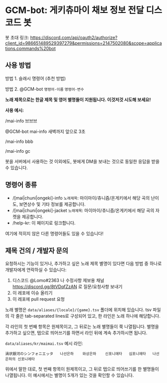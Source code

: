# GCM-bot: 게키츄마이 채보 정보 전달 디스코드 봇

봇 초대 링크: https://discord.com/api/oauth2/authorize?client_id=986651489529397279&permissions=2147502080&scope=applications.commands%20bot

## 사용 방법

방법 1. 슬래시 명령어 (추천 방법)

방법 2. @GCM-bot `명령어-이름` `명령어-변수`

**노래 제목으로는 한글 제목 및 영어 별명들이 지원됩니다. 이것저것 시도해 보세요!**

**사용 예시:**

/mai-info 브브브

@GCM-bot mai-info 새벽까지 앞으로 3초

/mai-info bbb

/mai-info gc

봇을 서버에서 사용하는 것 이외에도, 봇에게 DM을 보내는 것으로 동일한 응답을 받을 수 있습니다.

## 명령어 종류

- /\[mai|chuni|ongeki\]-info `노래제목`: 마이마이/츄니즘/온게키에서 해당 곡의 난이도, 보면상수 및 기타 정보를 제공합니다.
- /\[mai|chuni|ongeki\]-jacket `노래제목`: 마이마이/츄니즘/온게키에서 해당 곡의 자켓을 제공합니다.
- /help-kr: 이 페이지로 링크합니다.

여기에 적히지 않은 다른 명령어들도 있을 수 있습니다!

## 제목 건의 / 개발자 문의

요청하시는 기능이 있거나, 추가하고 싶은 노래 제목 별명이 있다면 다음 방법 중 하나로 개발자에게 연락하실 수 있습니다:

1. 디스코드 @Lomo#2363 나 수정사항 제보용 채널 https://discord.gg/8tVDqfZzAN 로 질문/요청사항 보내기
2. 이 레포에 이슈 올리기
3. 이 레포에 pull request 요청

노래 별명은 `data/aliases/{locale}/{game}.tsv` 폴더에 위치해 있습니다. tsv 파일의 각 줄은 tab-separated lines로 구성되어 있고, 한 라인은 노래 하나에 해당합니다.

각 라인의 첫 번째 항목은 원제목이고, 그 뒤로는 노래 별명들이 쭉 나열됩니다. 별명을 추가하고 싶으면, 탭으로 띄어쓰기를 하면서 라인 뒤에 계속 추가하시면 됩니다.

`data/aliases/kr/maimai.tsv` 예시 라인:
```
渦状銀河のシンフォニエッタ	나선은하	와상은하	신포니에타	심포니에타	나선은하의 신포니에타
```
위에서 말한 대로, 첫 번째 항목이 원제목이고, 그 뒤로 탭으로 띄어쓰기를 한 별명들이 나열됩니다. 이 예시에서는 별명이 5개가 있는 것을 확인할 수 있습니다.
